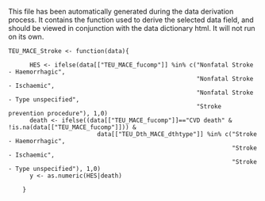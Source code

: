 This file has been automatically generated during the data derivation process.
It contains the function used to derive the selected data field, and should be viewed in conjunction with the data dictionary html.
It will not run on its own.


```
TEU_MACE_Stroke <- function(data){
      
      HES <- ifelse(data[["TEU_MACE_fucomp"]] %in% c("Nonfatal Stroke - Haemorrhagic",
                                                     "Nonfatal Stroke - Ischaemic",
                                                     "Nonfatal Stroke - Type unspecified",
                                                     "Stroke prevention procedure"), 1,0)
      death <- ifelse((data[["TEU_MACE_fucomp"]]=="CVD death" & !is.na(data[["TEU_MACE_fucomp"]])) & 
                         data[["TEU_Dth_MACE_dthtype"]] %in% c("Stroke - Haemorrhagic",
                                                               "Stroke - Ischaemic",
                                                               "Stroke - Type unspecified"), 1,0)
      y <- as.numeric(HES|death)
      
    }
```


